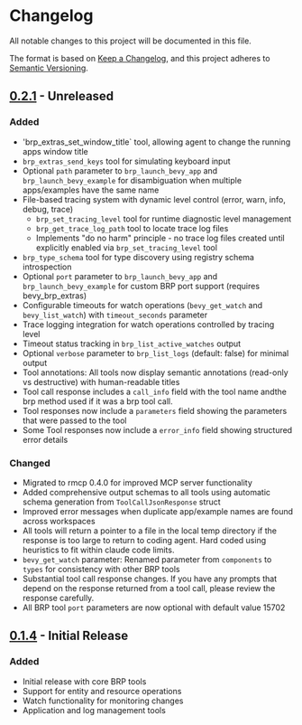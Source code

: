 # Changelog

All notable changes to this project will be documented in this file.

The format is based on [Keep a Changelog](https://keepachangelog.com/en/1.1.0/),
and this project adheres to [Semantic Versioning](https://semver.org/spec/v2.0.0.html).

## [0.2.1] - Unreleased

### Added
- 'brp_extras_set_window_title` tool, allowing agent to change the running apps window title
- `brp_extras_send_keys` tool for simulating keyboard input
- Optional `path` parameter to `brp_launch_bevy_app` and `brp_launch_bevy_example` for disambiguation when multiple apps/examples have the same name
- File-based tracing system with dynamic level control (error, warn, info, debug, trace)
  - `brp_set_tracing_level` tool for runtime diagnostic level management
  - `brp_get_trace_log_path` tool to locate trace log files
  - Implements "do no harm" principle - no trace log files created until explicitly enabled via `brp_set_tracing_level` tool
- `brp_type_schema` tool for type discovery using registry schema introspection
- Optional `port` parameter to `brp_launch_bevy_app` and `brp_launch_bevy_example` for custom BRP port support (requires bevy_brp_extras)
- Configurable timeouts for watch operations (`bevy_get_watch` and `bevy_list_watch`) with `timeout_seconds` parameter
- Trace logging integration for watch operations controlled by tracing level
- Timeout status tracking in `brp_list_active_watches` output
- Optional `verbose` parameter to `brp_list_logs` (default: false) for minimal output
- Tool annotations: All tools now display semantic annotations (read-only vs destructive) with human-readable titles
- Tool call response includes a `call_info` field with the tool name andthe brp method used if it was a brp tool call.
- Tool responses now include a `parameters` field showing the parameters that were passed to the tool
- Some Tool responses now include a `error_info` field showing structured error details

### Changed
- Migrated to rmcp 0.4.0 for improved MCP server functionality
- Added comprehensive output schemas to all tools using automatic schema generation from `ToolCallJsonResponse` struct
- Improved error messages when duplicate app/example names are found across workspaces
- All tools will return a pointer to a file in the local temp directory if the response is too large to return to coding agent. Hard coded using heuristics to fit within claude code limits.
- `bevy_get_watch` parameter: Renamed parameter from `components` to `types` for consistency with other BRP tools
- Substantial tool call response changes. If you have any prompts that depend on the response returned from a tool call, please review the response carefully.
- All BRP tool `port` parameters are now optional with default value 15702

## [0.1.4] - Initial Release

### Added
- Initial release with core BRP tools
- Support for entity and resource operations
- Watch functionality for monitoring changes
- Application and log management tools

[0.2.1]: https://github.com/natepiano/bevy_brp/mcp/compare/v0.1.4...v0.2.1
[0.1.4]: https://github.com/natepiano/bevy_brp/mcp/releases/tag/v0.1.4
